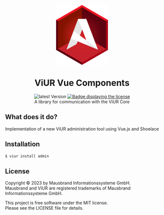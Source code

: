 <div align="center">
    <img src="https://github.com/viur-framework/viur-artwork/raw/main/icons/icon-admin.svg" height="196" alt="A hexagonal logo of the vue components" title="Admin">
    <h1>ViUR Vue Components</h1>
    <img alt="latest Version" title="Release" src="https://img.shields.io/github/v/release/viur-framework/vi-admin">
    <a href="LICENSE">
        <img src="https://img.shields.io/github/license/viur-framework/vi-admin" alt="Badge displaying the license" title="License badge">
    </a>
    <br>
    A library for communication with the ViUR Core
</div>

## What does it do?
Implementation of a new ViUR administration tool using Vue.js and Shoelace


## Installation
```bash
$ viur install admin
```

## License

Copyright © 2023 by Mausbrand Informationssysteme GmbH.<br>
Mausbrand and ViUR are registered trademarks of Mausbrand Informationssysteme GmbH.

This project is free software under the MIT license.<br>
Please see the LICENSE file for details.

